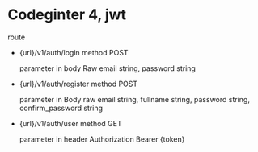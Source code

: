 # Codeginter 4, jwt

route
- {url}/v1/auth/login
  method POST
  
  parameter in body Raw
  email string, password string
  
- {url}/v1/auth/register
  method POST
  
  parameter in Body raw
  email string, fullname string, password string, confirm_password string 

- {url}/v1/auth/user
  method GET
  
  parameter in header
  Authorization Bearer {token}

